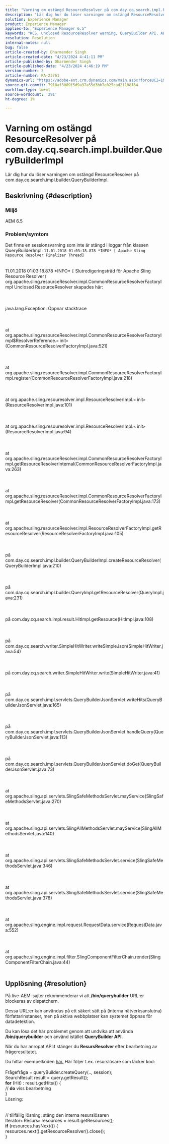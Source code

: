 ```yaml
---
title: "Varning om ostängd ResourceResolver på com.day.cq.search.impl.builder.QueryBuilderImpl"
description: "Lär dig hur du löser varningen om ostängd ResourceResolver på com.day.cq.search.impl.builder.QueryBuilderImpl."
solution: Experience Manager
product: Experience Manager
applies-to: "Experience Manager 6.5"
keywords: "KCS, Unclosed ResourceResolver warning, QueryBuilder API, AEM 6.5, Adobe Experience Manager 6.5, Troubleshooting, com.day.cq.search.impl.builder.QueryBuilderImpl"
resolution: Resolution
internal-notes: null
bug: false
article-created-by: Dharmender Singh
article-created-date: "4/23/2024 4:41:11 PM"
article-published-by: Dharmender Singh
article-published-date: "4/23/2024 4:46:19 PM"
version-number: 3
article-number: KA-23761
dynamics-url: "https://adobe-ent.crm.dynamics.com/main.aspx?forceUCI=1&pagetype=entityrecord&etn=knowledgearticle&id=a4979244-9001-ef11-a1fd-6045bd026dc7"
source-git-commit: 7918af3089f5d9a97a55d3bb7e025cad21108f64
workflow-type: tm+mt
source-wordcount: '291'
ht-degree: 1%

---
```


# Varning om ostängd ResourceResolver på com.day.cq.search.impl.builder.QueryBuilderImpl


Lär dig hur du löser varningen om ostängd ResourceResolver på com.day.cq.search.impl.builder.QueryBuilderImpl.

## Beskrivning {#description}


### Miljö

AEM 6.5

### Problem/symtom

Det finns en sessionsvarning som inte är stängd i loggar från klassen QueryBuilderImpl: `11.01.2018 01:03:18.878 *INFO* [ Apache Sling Resource Resolver Finalizer Thread]`
<br><br><br>11.01.2018 01:03:18.878 \*INFO\* `[` Slutredigeringstråd för Apache Sling Resource Resolver`]`  org.apache.sling.resourceResolver.impl.CommonResourceResolverFactoryImpl Unclosed ResourceResolver skapades här: <br><br><br><br>java.lang.Exception: Öppnar stacktrace<br><br><br><br>at org.apache.sling.resourceResolver.impl.CommonResourceResolverFactoryImpl$ResolverReference.`<` init`>` (CommonResourceResolverFactoryImpl.java:521)<br><br><br><br>at org.apache.sling.resourceResolver.impl.CommonResourceResolverFactoryImpl.register(CommonResourceResolverFactoryImpl.java:218)<br><br><br><br>at org.apache.sling.resouresolver.impl.ResourceResolverImpl.`<` init`>` (ResourceResolverImpl.java:101)<br><br><br><br>at org.apache.sling.resouresolver.impl.ResourceResolverImpl.`<` init`>` (ResourceResolverImpl.java:94)<br><br><br><br>at org.apache.sling.resourceResolver.impl.CommonResourceResolverFactoryImpl.getResourceResolverInternal(CommonResourceResolverFactoryImpl.java:263)<br><br><br><br>at org.apache.sling.resourceResolver.impl.CommonResourceResolverFactoryImpl.getResourceResolver(CommonResourceResolverFactoryImpl.java:173)<br><br><br><br>at org.apache.sling.resourceResolver.impl.ResourceResolverFactoryImpl.getResourceResolver(ResourceResolverFactoryImpl.java:105)<br><br><br><br>på com.day.cq.search.impl.builder.QueryBuilderImpl.createResourceResolver(QueryBuilderImpl.java:210)<br><br><br><br>på com.day.cq.search.impl.builder.QueryImpl.getResourceResolver(QueryImpl.java:231)<br><br><br><br>på com.day.cq.search.impl.result.HitImpl.getResource(HitImpl.java:108)<br><br><br><br>på com.day.cq.search.writer.SimpleHitWriter.writeSimpleJson(SimpleHitWriter.java:54)<br><br><br><br>på com.day.cq.search.writer.SimpleHitWriter.write(SimpleHitWriter.java:41)<br><br><br><br>på com.day.cq.search.impl.servlets.QueryBuilderJsonServlet.writeHits(QueryBuilderJsonServlet.java:165)<br><br><br><br>på com.day.cq.search.impl.servlets.QueryBuilderJsonServlet.handleQuery(QueryBuilderJsonServlet.java:113)<br><br><br><br>på com.day.cq.search.impl.servlets.QueryBuilderJsonServlet.doGet(QueryBuilderJsonServlet.java:73)<br><br><br><br>at org.apache.sling.api.servlets.SlingSafeMethodsServlet.mayService(SlingSafeMethodsServlet.java:270)<br><br><br><br>at org.apache.sling.api.servlets.SlingAllMethodsServlet.mayService(SlingAllMethodsServlet.java:140)<br><br><br><br>at org.apache.sling.api.servlets.SlingSafeMethodsServlet.service(SlingSafeMethodsServlet.java:346)<br><br><br><br>at org.apache.sling.api.servlets.SlingSafeMethodsServlet.service(SlingSafeMethodsServlet.java:378)<br><br><br><br>at org.apache.sling.engine.impl.request.RequestData.service(RequestData.java:552)<br><br><br><br>at org.apache.sling.engine.impl.filter.SlingComponentFilterChain.render(SlingComponentFilterChain.java:44)<br><br>

## Upplösning {#resolution}


På live-AEM-sajter rekommenderar vi att <b>/bin/querybuilder</b> URL:er blockeras av dispatchern.

Dessa URL:er kan användas på ett säkert sätt på (interna nätverksanslutna) författarinstanser, men på aktiva webbplatser kan systemet öppnas för datadetektion.

Du kan lösa det här problemet genom att undvika att använda<b> /bin/querybuilder</b> och använd istället <b>QueryBuilder API</b>.

När du har anropat API:t stänger du <b>ResursResolver </b>efter bearbetning av frågeresultatet.

Du hittar exempelkoden [här.](https://github.com/search?q=repo%3AAdobe-Consulting-Services%2Facs-aem-samples%20SampleQueryBuilder&amp;amp;type=code) Här följer t.ex. resurslösare som läcker kod:
<br> <br>Frågefråga = queryBuilder.createQuery(.., session);<br>SearchResult result = query.getResult();<br><b>for</b> (Hit) : result.getHits()) {<br>// <b>do</b> viss bearbetning<br>}<br>
Lösning:
<br> <br> <br>// tillfällig lösning: stäng den interna resurslösaren<br>Iterator`<` Resurs`>`  resources = result.getResources();<br><b>if</b> (resources.hasNext()) {<br>resources.next().getResourceResolver().close();<br>}